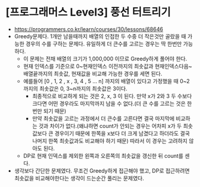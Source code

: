 # [프로그래머스 Level3] 풍선 터트리기
- https://programmers.co.kr/learn/courses/30/lessons/68646
- Greedy문제다. 1개만 남을때까지 배열의 인접한 두 수중 더 작은것만 골랐을 때 가능한 경우의 수를 구하는 문제다. 유일하게 더 큰수를 고르는 경우는 딱 한번만 가능하다.
  - 이 문제는 전채 배열의 크기가 1,000,000 이므로 Greedy하게 풀어야 한다.
  - 현재 인덱스를 기준으로 0~현재인덱스 이전까지의 최솟값과 현재인덱스다음~배열끝까지의 최솟값, 현재값을 비교해 가능한 경우를 세면 된다.
  - 예를들어 [0 , 1, 2 , x , 3, 4 , 5 ... n] 까지의 배열이 있다고 가정했을 때 0~2 까지의 최솟값은 0, 3~n까지의 최솟값은 3이다.
    - 최종적으로 비교하게 되는 것은 2, x, 3 이 된다. 만약 x가 2와 3 두 수보다 크다면 어떤 경우라도 마지막까지 남을 수 없다.(더 큰 수를 고르는 것은 한번만 되기 때문)
    - 만약 최솟값을 고르는 과정에서 더 큰수를 고른다면 결국 마지막에 비교하는 것과 차이가 없다.(왜냐하면 count가 안되는 경우는 어차피 x가 두 최솟값보다 큰 경우이기 때문에 한쪽을 x보다 더 크게 남겼다고 하더라도 결국 나머지 한쪽 최솟값과도 비교해야 하기 때문) 따라서 이 경우는 고려하지 않아도 된다.
  - DP로 현재 인덱스를 제외한 왼쪽과 오른쪽의 최솟값을 갱신한 뒤 count를 센다.
- 생각보다 간단한 문제였다. 무조건 Greedy하게 접근해야 했고, DP로 접근하려면 최솟값을 비교해야한다는 생각이 드는순간 풀리는 문제였다.
